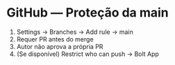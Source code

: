 # GitHub — Proteção da main

1. Settings → Branches → Add rule → main
2. Requer PR antes do merge
3. Autor não aprova a própria PR
4. (Se disponível) Restrict who can push → Bolt App
